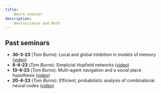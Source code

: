 ```yaml
---
title:
    Neuro seminar
description:
    Neuroscience and Math
---
```


## Past seminars

* **30-3-23** (*Tom Burns*): Local and global inhibition in models of memory ([video](https://youtu.be/Al5u-wV_2Wo))
* **6-4-23** (*Tom Burns*): Simplicial Hopfield networks ([video](https://youtu.be/dlg2L4yXWak))
* **13-4-23** (*Tom Burns*): Multi-agent navigation and a social place hypothesis ([video](https://youtu.be/nUZWEGu2a4Q))
* **20-4-23** (*Tom Burns*): Efficient, probabilistic analysis of combinatorial neural codes ([video](https://youtu.be/TsybbJQPqIA))

